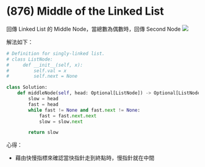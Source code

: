 (876) Middle of the Linked List
===========================
回傳 Linked List 的 Middle Node，當總數為偶數時，回傳 Second Node
![](141.png)

解法如下：
```python
# Definition for singly-linked list.
# class ListNode:
#     def __init__(self, x):
#         self.val = x
#         self.next = None

class Solution:
    def middleNode(self, head: Optional[ListNode]) -> Optional[ListNode]:
        slow = head
        fast = head
        while fast != None and fast.next != None:
            fast = fast.next.next
            slow = slow.next

        return slow
```
心得：
- 藉由快慢指標來確認當快指針走到終點時，慢指針就在中間
